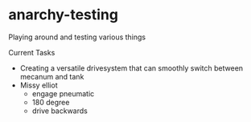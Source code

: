# anarchy-testing
Playing around and testing various things

Current Tasks
  - Creating a versatile drivesystem that can smoothly switch between mecanum and tank
  - Missy elliot
    - engage pneumatic
    - 180 degree
    - drive backwards
